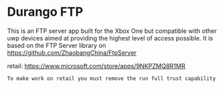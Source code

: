 # Durango FTP

This is an FTP server app built for the Xbox One but compatible with other uwp devices aimed at providing the highest level of access possible.
It is based on the FTP Server library on https://github.com/ZhaobangChina/FtpServer

retail: https://www.microsoft.com/store/apps/9NKPZMQ8R1MR

`To make work on retail you must remove the run full trust capability`
